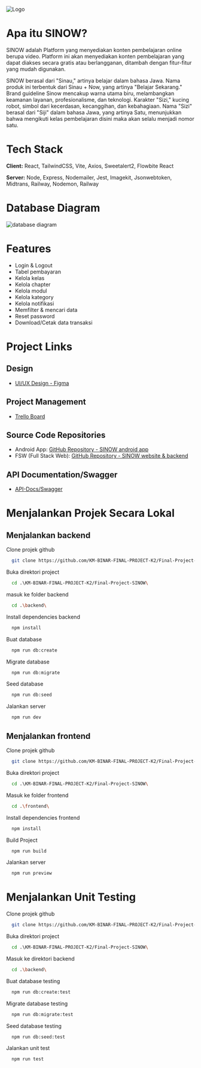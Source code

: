 ![Logo](https://ik.imagekit.io/96gmelvyq/sinow_logo_fsw.svg?updatedAt=1704019334801)

# Apa itu SINOW?

SINOW adalah Platform yang menyediakan konten
pembelajaran online berupa video. Platform ini akan
menyediakan konten pembelajaran yang dapat diakses
secara gratis atau berlangganan, ditambah dengan fitur-fitur yang mudah digunakan.

SINOW berasal dari "Sinau," artinya belajar dalam bahasa Jawa. Nama produk ini terbentuk dari Sinau + Now, yang artinya "Belajar Sekarang." Brand guideline Sinow mencakup warna utama biru, melambangkan keamanan layanan, profesionalisme, dan teknologi. Karakter "Sizi," kucing robot, simbol dari kecerdasan, kecanggihan, dan kebahagiaan. Nama "Sizi" berasal dari "Siji" dalam bahasa Jawa, yang artinya Satu, menunjukkan bahwa mengikuti kelas pembelajaran disini maka akan selalu menjadi nomor satu.

# Tech Stack

**Client:** React, TailwindCSS, Vite, Axios, Sweetalert2, Flowbite React

**Server:** Node, Express, Nodemailer, Jest, Imagekit, Jsonwebtoken, Midtrans, Railway, Nodemon, Railway

# Database Diagram

![database diagram](https://ik.imagekit.io/96gmelvyq/SINOW%20-%20db%20diagram.svg?updatedAt=1704093336724)

# Features

- Login & Logout
- Tabel pembayaran
- Kelola kelas
- Kelola chapter
- Kelola modul
- Kelola kategory
- Kelola notifikasi
- Memfilter & mencari data
- Reset password
- Download/Cetak data transaksi

# Project Links

## Design

- [UI/UX Design - Figma](https://www.figma.com/file/30q0s9eenpfof4eoLlxLJI/SINOW?type=design&node-id=0%3A1&mode=design&t=ywr7k0gJFZfqPhc6-1)

## Project Management

- [Trello Board](https://trello.com/b/dm7s6SKM/final-project-c7)

## Source Code Repositories

- Android App: [GitHub Repository - SINOW android app](https://github.com/Budiart18/SiNow)
- FSW (Full Stack Web): [GitHub Repository - SINOW website & backend](https://github.com/KM-BINAR-FINAL-PROJECT-K2)

## API Documentation/Swagger

- [API-Docs/Swagger](https://sinow-production.up.railway.app/api-docs)

# Menjalankan Projek Secara Lokal

## Menjalankan backend

Clone projek github

```bash
  git clone https://github.com/KM-BINAR-FINAL-PROJECT-K2/Final-Project-SINOW.git
```

Buka direktori project

```bash
  cd .\KM-BINAR-FINAL-PROJECT-K2/Final-Project-SINOW\
```

masuk ke folder backend

```bash
  cd .\backend\
```

Install dependencies backend

```bash
  npm install
```

Buat database

```bash
  npm run db:create
```

Migrate database

```bash
  npm run db:migrate
```

Seed database

```bash
  npm run db:seed
```

Jalankan server

```bash
  npm run dev
```

## Menjalankan frontend

Clone projek github

```bash
  git clone https://github.com/KM-BINAR-FINAL-PROJECT-K2/Final-Project-SINOW.git
```

Buka direktori project

```bash
  cd .\KM-BINAR-FINAL-PROJECT-K2/Final-Project-SINOW\
```

Masuk ke folder frontend

```bash
  cd .\frontend\
```

Install dependencies frontend

```bash
  npm install
```

Build Project

```bash
  npm run build
```

Jalankan server

```bash
  npm run preview
```

# Menjalankan Unit Testing

Clone projek github

```bash
  git clone https://github.com/KM-BINAR-FINAL-PROJECT-K2/Final-Project-SINOW.git
```

Buka direktori project

```bash
  cd .\KM-BINAR-FINAL-PROJECT-K2/Final-Project-SINOW\
```

Masuk ke direktori backend

```bash
  cd .\backend\
```

Buat database testing

```bash
  npm run db:create:test
```

Migrate database testing

```bash
  npm run db:migrate:test
```

Seed database testing

```bash
  npm run db:seed:test
```

Jalankan unit test

```bash
  npm run test
```
